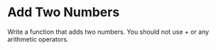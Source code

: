 # Add Two Numbers
Write a function that adds two numbers. You should not use + or any arithmetic operators.
